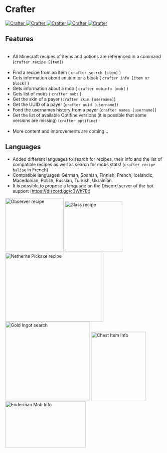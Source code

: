 # Crafter
<a href="https://top.gg/bot/740727392041041981"> 
  <img src="https://top.gg/api/widget/status/740727392041041981.svg" alt="Crafter" />
  <img src="https://top.gg/api/widget/servers/740727392041041981.svg?noavatar=true" alt="Crafter" />
  <img src="https://top.gg/api/widget/upvotes/740727392041041981.svg?noavatar=true" alt="Crafter" />
  <img src="https://top.gg/api/widget/lib/740727392041041981.svg?noavatar=true" alt="Crafter" />
  <img src="https://top.gg/api/widget/owner/740727392041041981.svg?noavatar=true" alt="Crafter" />
</a>

<h2>Features</h2>
    <ul>
    	  <li>All Minecraft recipes of items and potions are referenced in a command (<code>crafter recipe [item]</code>)</li>
    	  <li>Find a recipe from an item ( <code>crafter search [item]</code> )</li>
      	<li>Gets information about an item or a block ( <code>crafter info [item or block]</code> )</li>
      	<li>Gets information about a mob ( <code>crafter mobinfo [mob]</code> )</li>
      	<li>Gets list of mobs ( <code>crafter mobs</code> )</li>
        <li>Get the skin of a payer (<code>crafter skin [username]</code>)</li>
      	<li>Get the UUID of a payer (<code>crafter uuid [username]</code>)</li>
        <li>Fond the usernames history from a payer (<code>crafter names [username]</code>)</li>
      	<li>Get the list of available Optifine versions (it is possible that some versions are missing) (<code>crafter optifine</code>)</li>
      	<li>More content and improvements are coming...</li>
    </ul>
  	<h2>Languages</h2>
    <ul>
        <li>Added different languages to search for recipes, their info and the list of compatible recipes as well as search for mobs stats! (<code>crafter recipe balise</code> in French)</li>
        <li>Compatible languages: German, Spanish, Finnish, French, Icelandic, Macedonian, Polish, Russian, Turkish, Ukrainian.</li>
      	<li>It is possible to propose a language on the Discord server of the bot support (<a href="https://discord.gg/c3Wh7Et" target="_blank">https://discord.gg/c3Wh7Et</a>)
    </ul>

<a>
  <img src="http://image.noelshack.com/fichiers/2020/51/1/1607973473-observer-recipe.png" alt="Observer recipe" width="186" height="171">
  <img src="http://image.noelshack.com/fichiers/2020/51/1/1607973473-glass-recipe.png" alt="Glass recipe" width="183" height="161">
  <img src="http://image.noelshack.com/fichiers/2020/51/1/1607973473-netherite-pickaxe-recipe.png" alt="Netherite Pickaxe recipe" width="313" height="220">
  <img src="http://image.noelshack.com/fichiers/2020/51/1/1607973473-gold-ingot-search.png" alt="Gold Ingot search" width="270" height="250">
  <img src="http://image.noelshack.com/fichiers/2020/48/6/1606593683-image-2020-11-28-210126.png" alt="Chest Item Info" width="175" height="218">
  <img src="http://image.noelshack.com/fichiers/2020/48/6/1606593844-image-2020-11-28-210408.png" alt="Enderman Mob Info" width="256" height="148">
</a>

